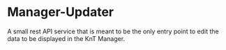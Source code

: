 # Manager-Updater
A small rest API service that is meant to be the only entry point to edit the data to be displayed in the KnT Manager.
